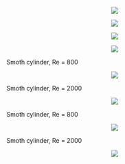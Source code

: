 <p align="center"><img src="comsol_mesh.png"/></p>
<p align="center"><img src="comsol_flow.png"/></p>

<p align="center"><img src="mesh.png"/></p>
<p align="center"><img src="mesh1.png"/></p>

Smoth cylinder, Re = 800 <br/>
<p align="center"><img src="smooth.800.png"/></p>

Smoth cylinder, Re = 2000 <br/>
<p align="center"><img src="smooth.2000.png"/></p>

Smoth cylinder, Re = 800 <br/>
<p align="center"><img src="nohelix.800.png"/></p>

Smoth cylinder, Re = 2000 <br/>
<p align="center"><img src="nohelix.2000.png"/></p>
